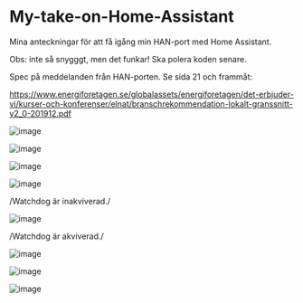 # My-take-on-Home-Assistant

Mina anteckningar för att få igång min HAN-port med Home Assistant. 

Obs: inte så snygggt, men det funkar! Ska polera koden senare.

Spec på meddelanden från HAN-porten. Se sida 21 och frammåt:

https://www.energiforetagen.se/globalassets/energiforetagen/det-erbjuder-vi/kurser-och-konferenser/elnat/branschrekommendation-lokalt-granssnitt-v2_0-201912.pdf

![image](https://github.com/user-attachments/assets/a9d3078c-ac0a-473c-85f7-d4e39ade3f6f)

![image](https://github.com/user-attachments/assets/93b8c348-3d69-4aec-9d40-081355c959d5)

![image](https://github.com/user-attachments/assets/8bb62b47-2216-4ab5-b666-e0a1cea5e7d7)

![image](https://github.com/user-attachments/assets/0712c6fe-0c52-49b5-9e63-ad5ca83c0038)

/Watchdog är inakviverad./

![image](https://github.com/user-attachments/assets/87887b38-29a0-4251-8850-dd538e990f32)

/Watchdog är akviverad./

![image](https://github.com/user-attachments/assets/34e6284f-f23f-4599-be12-f71474531ac2)

![image](https://github.com/user-attachments/assets/1c09210e-c75e-4623-9d2b-2606edec9858)

![image](https://github.com/user-attachments/assets/b27396c6-d7b4-4c79-a0bf-987ebe3d2bf0)

